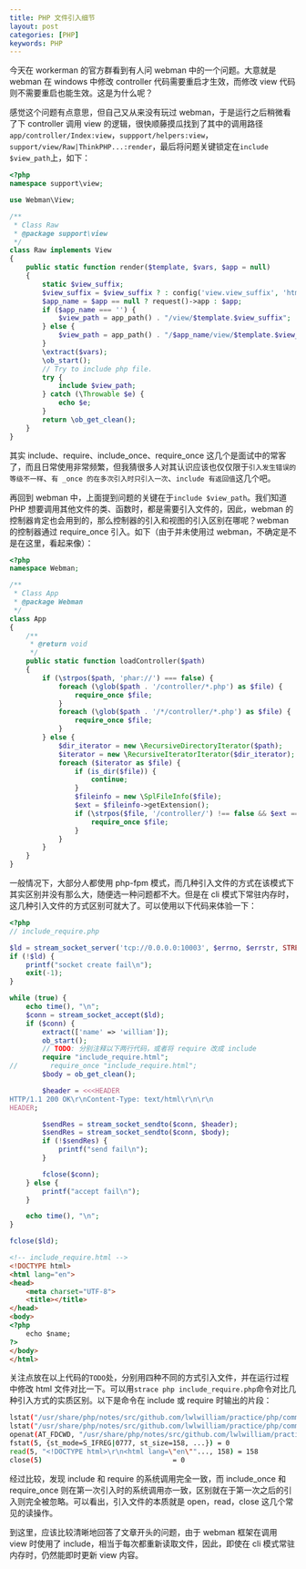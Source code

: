 ```yaml
---
title: PHP 文件引入细节
layout: post
categories: [PHP]
keywords: PHP
---
```


今天在 workerman 的官方群看到有人问 webman 中的一个问题。大意就是 webman 在 windows 中修改 controller 代码需要重启才生效，而修改 view 代码则不需要重启也能生效。这是为什么呢？

感觉这个问题有点意思，但自己又从来没有玩过 webman，于是运行之后稍微看了下 controller 调用 view 的逻辑，很快顺藤摸瓜找到了其中的调用路径`app/controller/Index:view`，`suppport/helpers:view`，`support/view/Raw|ThinkPHP...:render`，最后将问题关键锁定在`include $view_path`上，如下：

```php
<?php
namespace support\view;

use Webman\View;

/**
 * Class Raw
 * @package support\view
 */
class Raw implements View
{
    public static function render($template, $vars, $app = null)
    {
        static $view_suffix;
        $view_suffix = $view_suffix ? : config('view.view_suffix', 'html');
        $app_name = $app == null ? request()->app : $app;
        if ($app_name === '') {
            $view_path = app_path() . "/view/$template.$view_suffix";
        } else {
            $view_path = app_path() . "/$app_name/view/$template.$view_suffix";
        }
        \extract($vars);
        \ob_start();
        // Try to include php file.
        try {
            include $view_path;
        } catch (\Throwable $e) {
            echo $e;
        }
        return \ob_get_clean();
    }
}
```

其实 include、require、include_once、require_once 这几个是面试中的常客了，而且日常使用非常频繁，但我猜很多人对其认识应该也仅仅限于`引入发生错误的等级不一样`、`有 _once 的在多次引入时只引入一次`、`include 有返回值`这几个吧。

再回到 webman 中，上面提到问题的关键在于`include $view_path`。我们知道 PHP 想要调用其他文件的类、函数时，都是需要引入文件的，因此，webman 的控制器肯定也会用到的，那么控制器的引入和视图的引入区别在哪呢？webman 的控制器通过 require_once 引入。如下（由于并未使用过 webman，不确定是不是在这里，看起来像）：

```php
<?php
namespace Webman;

/**
 * Class App
 * @package Webman
 */
class App
{
    /**
     * @return void
     */
    public static function loadController($path)
    {
        if (\strpos($path, 'phar://') === false) {
            foreach (\glob($path . '/controller/*.php') as $file) {
                require_once $file;
            }
            foreach (\glob($path . '/*/controller/*.php') as $file) {
                require_once $file;
            }
        } else {
            $dir_iterator = new \RecursiveDirectoryIterator($path);
            $iterator = new \RecursiveIteratorIterator($dir_iterator);
            foreach ($iterator as $file) {
                if (is_dir($file)) {
                    continue;
                }
                $fileinfo = new \SplFileInfo($file);
                $ext = $fileinfo->getExtension();
                if (\strpos($file, '/controller/') !== false && $ext === 'php') {
                    require_once $file;
                }
            }
        }
    }
}
```

一般情况下，大部分人都使用 php-fpm 模式，而几种引入文件的方式在该模式下其实区别并没有那么大，随便选一种问题都不大。但是在 cli 模式下常驻内存时，这几种引入文件的方式区别可就大了。可以使用以下代码来体验一下：

```php
<?php
// include_require.php

$ld = stream_socket_server('tcp://0.0.0.0:10003', $errno, $errstr, STREAM_SERVER_BIND|STREAM_SERVER_LISTEN);
if (!$ld) {
    printf("socket create fail\n");
    exit(-1);
}

while (true) {
    echo time(), "\n";
    $conn = stream_socket_accept($ld);
    if ($conn) {
        extract(['name' => 'william']);
        ob_start();
        // TODO: 分别注释以下两行代码，或者将 require 改成 include
        require "include_require.html";
//        require_once "include_require.html";
        $body = ob_get_clean();

        $header = <<<HEADER
HTTP/1.1 200 OK\r\nContent-Type: text/html\r\n\r\n
HEADER;

        $sendRes = stream_socket_sendto($conn, $header);
        $sendRes = stream_socket_sendto($conn, $body);
        if (!$sendRes) {
            printf("send fail\n");
        }

        fclose($conn);
    } else {
        printf("accept fail\n");
    }

    echo time(), "\n";
}

fclose($ld);
```

```html
<!-- include_require.html -->
<!DOCTYPE html>
<html lang="en">
<head>
    <meta charset="UTF-8">
    <title></title>
</head>
<body>
<?php
    echo $name;
?>
</body>
</html>
```

关注点放在以上代码的`TODO`处，分别用四种不同的方式引入文件，并在运行过程中修改 html 文件对比一下。可以用`strace php include_require.php`命令对比几种引入方式的实质区别。以下是命令在 include 或 require 时输出的片段：

```bash
lstat("/usr/share/php/notes/src/github.com/lwlwilliam/practice/php/common/./include_require.html", {st_mode=S_IFREG|0777, st_size=158, ...}) = 0
lstat("/usr/share/php/notes/src/github.com/lwlwilliam/practice/php/common/include_require.html", {st_mode=S_IFREG|0777, st_size=158, ...}) = 0
openat(AT_FDCWD, "/usr/share/php/notes/src/github.com/lwlwilliam/practice/php/common/include_require.html", O_RDONLY) = 5
fstat(5, {st_mode=S_IFREG|0777, st_size=158, ...}) = 0
read(5, "<!DOCTYPE html>\r\n<html lang=\"en\""..., 158) = 158
close(5)                                = 0
```

经过比较，发现 include 和 require 的系统调用完全一致，而 include_once 和 require_once 则在第一次引入时的系统调用亦一致，区别就在于第一次之后的引入则完全被忽略。可以看出，引入文件的本质就是 open，read，close 这几个常见的读操作。

到这里，应该比较清晰地回答了文章开头的问题，由于 webman 框架在调用 view 时使用了 include，相当于每次都重新读取文件，因此，即使在 cli 模式常驻内存时，仍然能即时更新 view 内容。